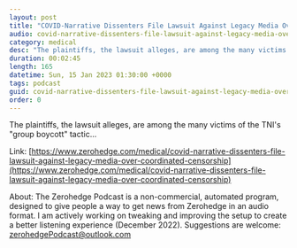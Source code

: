 ```yaml
---
layout: post
title: "COVID-Narrative Dissenters File Lawsuit Against Legacy Media Over Coordinated Censorship"
audio: covid-narrative-dissenters-file-lawsuit-against-legacy-media-over-coordinated-censorship-0
category: medical
desc: "The plaintiffs, the lawsuit alleges, are among the many victims of the TNI's &quot;group boycott&quot; tactic..."
duration: 00:02:45
length: 165
datetime: Sun, 15 Jan 2023 01:30:00 +0000
tags: podcast
guid: covid-narrative-dissenters-file-lawsuit-against-legacy-media-over-coordinated-censorship-0
order: 0
---
```

The plaintiffs, the lawsuit alleges, are among the many victims of the TNI's &quot;group boycott&quot; tactic...

Link: [https://www.zerohedge.com/medical/covid-narrative-dissenters-file-lawsuit-against-legacy-media-over-coordinated-censorship](https://www.zerohedge.com/medical/covid-narrative-dissenters-file-lawsuit-against-legacy-media-over-coordinated-censorship)

About: The Zerohedge Podcast is a non-commercial, automated program, designed to give people a way to get news from Zerohedge in an audio format.  I am actively working on tweaking and improving the setup to create a better listening experience (December 2022).  Suggestions are welcome: [zerohedgePodcast@outlook.com](mailto:zerohedgePodcast@outlook.com)